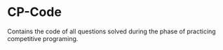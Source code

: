 # CP-Code
Contains the code of all questions solved during the phase of practicing competitive programing.
